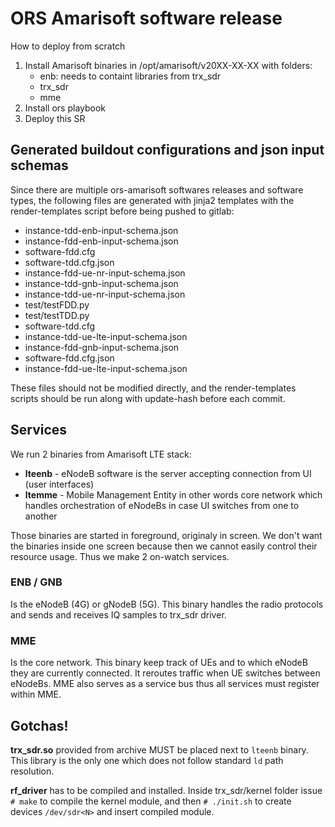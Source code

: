 # ORS Amarisoft software release

How to deploy from scratch

  1. Install Amarisoft binaries in /opt/amarisoft/v20XX-XX-XX with folders:
     * enb: needs to containt libraries from trx_sdr
     * trx_sdr
     * mme
  2. Install ors playbook
  3. Deploy this SR

## Generated buildout configurations and json input schemas

Since there are multiple ors-amarisoft softwares releases and software types, the following files are
generated with jinja2 templates with the render-templates script before being pushed to gitlab:

 * instance-tdd-enb-input-schema.json
 * instance-fdd-enb-input-schema.json
 * software-fdd.cfg
 * software-tdd.cfg.json
 * instance-fdd-ue-nr-input-schema.json
 * instance-tdd-gnb-input-schema.json
 * instance-tdd-ue-nr-input-schema.json
 * test/testFDD.py
 * test/testTDD.py
 * software-tdd.cfg
 * instance-tdd-ue-lte-input-schema.json
 * instance-fdd-gnb-input-schema.json
 * software-fdd.cfg.json
 * instance-fdd-ue-lte-input-schema.json

These files should not be modified directly, and the render-templates scripts should be run along
with update-hash before each commit.

## Services

We run 2 binaries from Amarisoft LTE stack:

 * **lteenb** - eNodeB software is the server accepting connection from UI (user interfaces)
 * **ltemme** - Mobile Management Entity in other words core network which handles orchestration of 
   eNodeBs in case UI switches from one to another
 
Those binaries are started in foreground, originaly in screen. We don't want the binaries inside one
screen because then we cannot easily control their resource usage. Thus we make 2 on-watch services.

### ENB / GNB

Is the eNodeB (4G) or gNodeB (5G). This binary handles the radio protocols and sends and receives
IQ samples to trx_sdr driver.

### MME

Is the core network.  This binary keep track of UEs and to which eNodeB they are currently connected.
It reroutes traffic when UE switches between eNodeBs.
MME also serves as a service bus thus all services must register within MME. 

## Gotchas!

**trx_sdr.so** provided from archive MUST be placed next to `lteenb` binary. This library is the
only one which does not follow standard `ld` path resolution.

**rf_driver** has to be compiled and installed. Inside trx_sdr/kernel folder issue `# make` to compile the
kernel module, and then `# ./init.sh` to create devices `/dev/sdr<N>` and insert compiled module.
